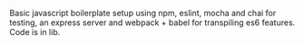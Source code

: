 Basic javascript boilerplate setup using npm, eslint, mocha and chai for testing, an express server and webpack + babel for transpiling es6 features. Code is in lib.
